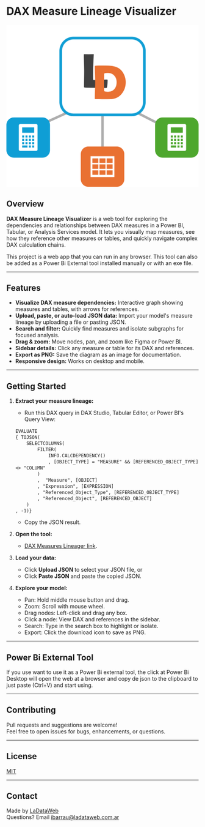 # DAX Measure Lineage Visualizer

![LaDataWeb Logo](daxlineage.png)

## Overview

**DAX Measure Lineage Visualizer** is a web tool for exploring the dependencies and relationships between DAX measures in a Power BI, Tabular, or Analysis Services model. It lets you visually map measures, see how they reference other measures or tables, and quickly navigate complex DAX calculation chains.

This project is a web app that you can run in any browser. This tool can also be added as a Power Bi External tool installed manually or with an exe file.

---

## Features

- **Visualize DAX measure dependencies:** Interactive graph showing measures and tables, with arrows for references.
- **Upload, paste, or auto-load JSON data:** Import your model's measure lineage by uploading a file or pasting JSON.
- **Search and filter:** Quickly find measures and isolate subgraphs for focused analysis.
- **Drag & zoom:** Move nodes, pan, and zoom like Figma or Power BI.
- **Sidebar details:** Click any measure or table for its DAX and references.
- **Export as PNG:** Save the diagram as an image for documentation.
- **Responsive design:** Works on desktop and mobile.

---

## Getting Started

1. **Extract your measure lineage:**
    - Run this DAX query in DAX Studio, Tabular Editor, or Power BI's Query View:

    ```
    EVALUATE 
    { TOJSON(    
        SELECTCOLUMNS(
            FILTER(
                INFO.CALCDEPENDENCY()
                , [OBJECT_TYPE] = "MEASURE" && [REFERENCED_OBJECT_TYPE] <> "COLUMN"            
            )
            ,  "Measure", [OBJECT]
            , "Expression", [EXPRESSION]
            , "Referenced_Object_Type", [REFERENCED_OBJECT_TYPE]
            , "Referenced_Object", [REFERENCED_OBJECT]
        )
    , -1)}
    ```

    - Copy the JSON result.

2. **Open the tool:**
    - [DAX Measures Lineager link](https://ladataweb.github.io/DAX-Measures-Lineage).

3. **Load your data:**
    - Click **Upload JSON** to select your JSON file, or
    - Click **Paste JSON** and paste the copied JSON.

4. **Explore your model:**
    - Pan: Hold middle mouse button and drag.
    - Zoom: Scroll with mouse wheel.
    - Drag nodes: Left-click and drag any box.
    - Click a node: View DAX and references in the sidebar.
    - Search: Type in the search box to highlight or isolate.
    - Export: Click the download icon to save as PNG.

---

## Power Bi External Tool

If you use want to use it as a Power Bi external tool, the click at Power Bi Desktop will open the web at a browser and copy de json to the clipboard to just paste (Ctrl+V) and start using.

---

## Contributing

Pull requests and suggestions are welcome!  
Feel free to open issues for bugs, enhancements, or questions.

---

## License

[MIT](LICENSE)

---

## Contact

Made by [LaDataWeb](https://www.ladataweb.com.ar)  
Questions? Email [ibarrau@ladataweb.com.ar](mailto:ibarrau@ladataweb.com.ar)